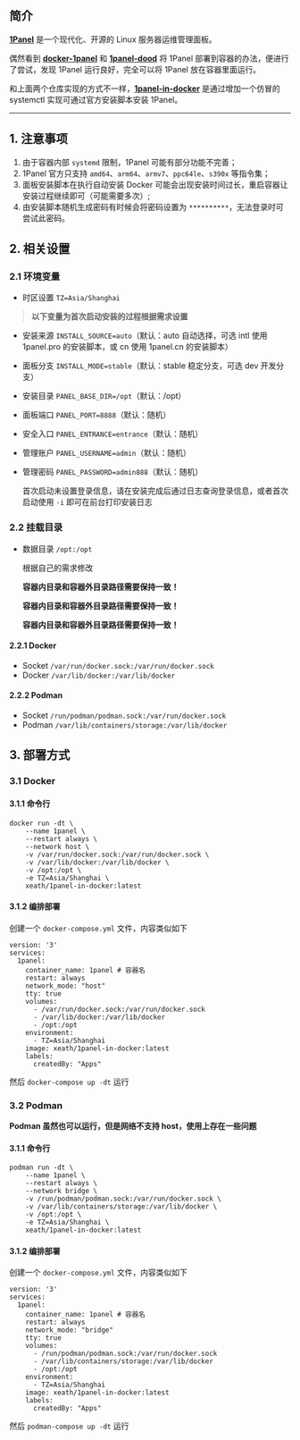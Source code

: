 ## 简介

[**1Panel**](https://github.com/1Panel-dev/1Panel) 是一个现代化、开源的 Linux 服务器运维管理面板。

偶然看到 [**docker-1panel**](https://github.com/okxlin/docker-1panel) 和 [**1panel-dood**](https://github.com/tangger2000/1panel-dood) 将 1Panel 部署到容器的办法，便进行了尝试，发现 1Panel 运行良好，完全可以将 1Panel 放在容器里面运行。

和上面两个仓库实现的方式不一样，[**1panel-in-docker**](https://github.com/Xeath/1panel-in-docker) 是通过增加一个仿冒的 systemctl 实现可通过官方安装脚本安装 1Panel。

***

## 1. 注意事项

1. 由于容器内部 `systemd` 限制，1Panel 可能有部分功能不完善；
2. 1Panel 官方只支持 `amd64`、`arm64`、`armv7`、`ppc64le`、`s390x` 等指令集；
3. 面板安装脚本在执行自动安装 Docker 可能会出现安装时间过长，重启容器让安装过程继续即可（可能需要多次）;
4. 由安装脚本随机生成密码有时候会将密码设置为 `**********`，无法登录时可尝试此密码。

## 2. 相关设置

### 2.1 环境变量

  - 时区设置 `TZ=Asia/Shanghai`

> **以下变量为首次启动安装的过程根据需求设置**

  - 安装来源 `INSTALL_SOURCE=auto`（默认：auto 自动选择，可选 intl 使用 1panel.pro 的安装脚本，或 cn 使用 1panel.cn 的安装脚本）
  - 面板分支 `INSTALL_MODE=stable`（默认：stable 稳定分支，可选 dev 开发分支）
  - 安装目录 `PANEL_BASE_DIR=/opt`（默认：/opt）
  - 面板端口 `PANEL_PORT=8888`（默认：随机）
  - 安全入口 `PANEL_ENTRANCE=entrance`（默认：随机）
  - 管理账户 `PANEL_USERNAME=admin`（默认：随机）
  - 管理密码 `PANEL_PASSWORD=admin888`（默认：随机）

    首次启动未设置登录信息，请在安装完成后通过日志查询登录信息，或者首次启动使用 `-i` 即可在前台打印安装日志

### 2.2 挂载目录

  - 数据目录 `/opt:/opt`

    根据自己的需求修改

    **容器内目录和容器外目录路径需要保持一致！**

    **容器内目录和容器外目录路径需要保持一致！**

    **容器内目录和容器外目录路径需要保持一致！**

#### 2.2.1 Docker

  - Socket `/var/run/docker.sock:/var/run/docker.sock`
  - Docker `/var/lib/docker:/var/lib/docker`

#### 2.2.2 Podman

  - Socket `/run/podman/podman.sock:/var/run/docker.sock`
  - Podman `/var/lib/containers/storage:/var/lib/docker`

## 3. 部署方式

### 3.1 Docker

#### 3.1.1 命令行

```
docker run -dt \
    --name 1panel \
    --restart always \
    --network host \
    -v /var/run/docker.sock:/var/run/docker.sock \
    -v /var/lib/docker:/var/lib/docker \
    -v /opt:/opt \
    -e TZ=Asia/Shanghai \
    xeath/1panel-in-docker:latest
```

#### 3.1.2 编排部署

创建一个 `docker-compose.yml` 文件，内容类似如下
```
version: '3'
services:
  1panel:
    container_name: 1panel # 容器名
    restart: always
    network_mode: "host"
    tty: true
    volumes:
      - /var/run/docker.sock:/var/run/docker.sock
      - /var/lib/docker:/var/lib/docker
      - /opt:/opt
    environment:
      - TZ=Asia/Shanghai
    image: xeath/1panel-in-docker:latest
    labels:  
      createdBy: "Apps"
```

然后 `docker-compose up -dt` 运行

### 3.2 Podman
**Podman 虽然也可以运行，但是网络不支持 host，使用上存在一些问题**
#### 3.1.1 命令行

```
podman run -dt \
    --name 1panel \
    --restart always \
    --network bridge \
    -v /run/podman/podman.sock:/var/run/docker.sock \
    -v /var/lib/containers/storage:/var/lib/docker \
    -v /opt:/opt \
    -e TZ=Asia/Shanghai \
    xeath/1panel-in-docker:latest
```

#### 3.1.2 编排部署

创建一个 `docker-compose.yml` 文件，内容类似如下
```
version: '3'
services:
  1panel:
    container_name: 1panel # 容器名
    restart: always
    network_mode: "bridge"
    tty: true
    volumes:
      - /run/podman/podman.sock:/var/run/docker.sock
      - /var/lib/containers/storage:/var/lib/docker
      - /opt:/opt
    environment:
      - TZ=Asia/Shanghai
    image: xeath/1panel-in-docker:latest
    labels:  
      createdBy: "Apps"
```

然后 `podman-compose up -dt` 运行
